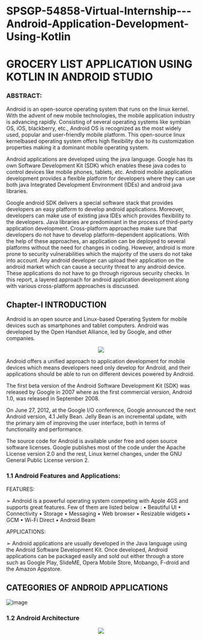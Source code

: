 # SPSGP-54858-Virtual-Internship---Android-Application-Development-Using-Kotlin
# **GROCERY LIST APPLICATION USING KOTLIN IN ANDROID STUDIO**
### **ABSTRACT:**
Android is an open-source operating system that runs on the linux kernel. With the advent of
new mobile technologies, the mobile application industry is advancing rapidly. Consisting of
several operating systems like symbian OS, iOS, blackberry, etc., Android OS is recognized as
the most widely used, popular and user-friendly mobile platform. This open-source linux kernelbased operating system offers high flexibility due to its customization properties making it a
dominant mobile operating system.

Android applications are developed using the java language. Google has its own Software
Development Kit (SDK) which enables these java codes to control devices like mobile phones,
tablets, etc. Android mobile application development provides a flexible platform for developers
where they can use both java Integrated Development Environment (IDEs) and android java
libraries.

Google android SDK delivers a special software stack that provides developers an easy platform
to develop android applications. Moreover, developers can make use of existing java IDEs which
provides flexibility to the developers. Java libraries are predominant in the process of third-party
application development. Cross-platform approaches make sure that developers do not have to
develop platform-dependent applications. With the help of these approaches, an application can
be deployed to several platforms without the need for changes in coding. However, android is
more prone to security vulnerabilities which the majority of the users do not take into account.
Any android developer can upload their application on the android market which can cause a
security threat to any android device. These applications do not have to go through rigorous
security checks. In this report, a layered approach for android application development along
with various cross-platform approaches is discussed.
## **Chapter-I INTRODUCTION**
Android is an open source and Linux-based Operating System for mobile devices such
as smartphones and tablet computers. Android was developed by the Open Handset
Alliance, led by Google, and other companies.
<p align="center">
<img src="https://user-images.githubusercontent.com/71881295/191936226-965eb80d-3eb3-4ade-a14e-5d8d736001ef.png">
</p>
Android offers a unified approach to application development for mobile devices which
means developers need only develop for Android, and their applications should be able
to run on different devices powered by Android.

The first beta version of the Android Software Development Kit (SDK) was released by
Google in 2007 where as the first commercial version, Android 1.0, was released in
September 2008.

On June 27, 2012, at the Google I/O conference, Google announced the next Android
version, 4.1 Jelly Bean. Jelly Bean is an incremental update, with the primary aim of
improving the user interface, both in terms of functionality and performance.

The source code for Android is available under free and open source software licenses.
Google publishes most of the code under the Apache License version 2.0 and the rest,
Linux kernel changes, under the GNU General Public License version 2.
### **1.1 Android Features and Applications:**
FEATURES:

➢ Android is a powerful operating system competing with Apple 4GS and supports
great features. Few of them are listed below :
• Beautiful UI
• Connectivity
• Storage
• Messaging
• Web browser
• Resizable widgets
• GCM
• Wi-Fi Direct
• Android Beam

 APPLICATIONS:
 
➢ Android applications are usually developed in the Java language using the Android
Software Development Kit. Once developed, Android applications can be
packaged easily and sold out either through a store such as Google Play,
SlideME, Opera Mobile Store, Mobango, F-droid and the Amazon Appstore.
## **CATEGORIES OF ANDROID APPLICATIONS**
![image](https://user-images.githubusercontent.com/71881295/191940234-cae24c66-7df7-4ec9-9f00-15fbf85fd7cb.png)
### **1.2 Android Architecture**
<p align="center">
<img src="https://user-images.githubusercontent.com/71881295/191940869-87dfe994-853b-477a-a9c8-d4e2822ea9f2.png">
</p>








